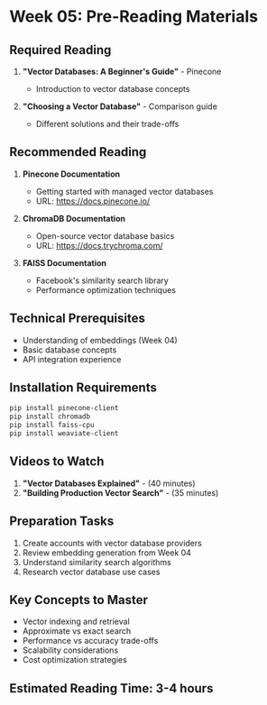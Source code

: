 # Week 05: Pre-Reading Materials

## Required Reading
1. **"Vector Databases: A Beginner's Guide"** - Pinecone
   - Introduction to vector database concepts

2. **"Choosing a Vector Database"** - Comparison guide
   - Different solutions and their trade-offs

## Recommended Reading
1. **Pinecone Documentation**
   - Getting started with managed vector databases
   - URL: https://docs.pinecone.io/

2. **ChromaDB Documentation**
   - Open-source vector database basics
   - URL: https://docs.trychroma.com/

3. **FAISS Documentation**
   - Facebook's similarity search library
   - Performance optimization techniques

## Technical Prerequisites
- Understanding of embeddings (Week 04)
- Basic database concepts
- API integration experience

## Installation Requirements
```bash
pip install pinecone-client
pip install chromadb
pip install faiss-cpu
pip install weaviate-client
```

## Videos to Watch
1. **"Vector Databases Explained"** - (40 minutes)
2. **"Building Production Vector Search"** - (35 minutes)

## Preparation Tasks
1. Create accounts with vector database providers
2. Review embedding generation from Week 04
3. Understand similarity search algorithms
4. Research vector database use cases

## Key Concepts to Master
- Vector indexing and retrieval
- Approximate vs exact search
- Performance vs accuracy trade-offs
- Scalability considerations
- Cost optimization strategies

## Estimated Reading Time: 3-4 hours 